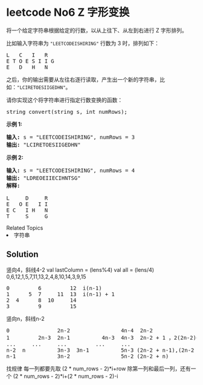 # leetcode No6 Z 字形变换
<p>将一个给定字符串根据给定的行数，以从上往下、从左到右进行&nbsp;Z 字形排列。</p>

<p>比如输入字符串为 <code>&quot;LEETCODEISHIRING&quot;</code>&nbsp;行数为 3 时，排列如下：</p>

<pre>L   C   I   R
E T O E S I I G
E   D   H   N
</pre>

<p>之后，你的输出需要从左往右逐行读取，产生出一个新的字符串，比如：<code>&quot;LCIRETOESIIGEDHN&quot;</code>。</p>

<p>请你实现这个将字符串进行指定行数变换的函数：</p>

<pre>string convert(string s, int numRows);</pre>

<p><strong>示例&nbsp;1:</strong></p>

<pre><strong>输入:</strong> s = &quot;LEETCODEISHIRING&quot;, numRows = 3
<strong>输出:</strong> &quot;LCIRETOESIIGEDHN&quot;
</pre>

<p><strong>示例&nbsp;2:</strong></p>

<pre><strong>输入:</strong> s = &quot;LEETCODEISHIRING&quot;, numRows =&nbsp;4
<strong>输出:</strong>&nbsp;&quot;LDREOEIIECIHNTSG&quot;
<strong>解释:</strong>

L     D     R
E   O E   I I
E C   I H   N
T     S     G</pre>
<div><div>Related Topics</div><div><li>字符串</li></div></div>


## Solution

竖向4，斜线4-2
val lastColumn = (lens%4)
val all = (lens/4)
0,6,12,1,5,7,11,13,2,4,8,10,14,3,9,15
<pre>
0         6         12  i(n-1)
1      5  7     11  13  i(n-1) + 1 
2  4      8  10     14  
3         9         15
</pre>

竖向n，斜线n-2
<pre>
0               2n-2                4n-4  2n-2
1         2n-3  2n-1          4n-3  4n-3  2n-2 + 1 ，2(2n-2)+1
...     ...     ...         ...     ...
n-2  n          3n-3  3n-1          5n-3 (2n-2 + n-1),(2n-2 + n-1)-
n-1             3n-2                5n-2 (2n-2 + n) 
</pre>

找规律
每一列都要先取
(2 * num_rows - 2)*i+row
除第一列和最后一列，还有一个
(2 * num_rows - 2)*i+(2 * num_rows - 2)-i



